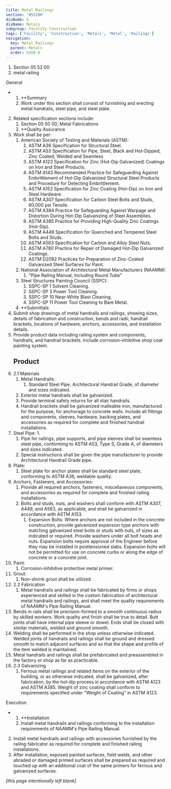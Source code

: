 ```yaml
---
title: Metal Railings
section: '055200'
divNumb: 5
divName: Metals
subgroup: Facility Construction
tags: ['Facility', 'Construction', 'Metals', 'Metal', 'Railings']
navigation:
  key: Metal Railings
  parent: Metals
  order: 5200.0
---
```


   1. Section 05 52 00
   1. metal railing

General

* 
	1. **Summary
   1. Work under this section shall consist of furnishing and erecting metal handrails, steel pipe, and steel plate. 
2. Related specification sections include:
	1. Section 05 50 00, Metal Fabrications
	2. **Quality Assurance
3. Work shall be per:
	1. American Society of Testing and Materials (ASTM):
		1. ASTM A36 Specification for Structural Steel.
		2. ASTM A53 Specification for Pipe, Steel, Black and Hot-Dipped, Zinc Coated, Welded and Seamless
		3. ASTM A123 Specification for Zinc (Hot-Dip Galvanized) Coatings on Iron and Steel Products.
		4. ASTM A143 Recommended Practice for Safeguarding Against Embrittlement of Hot-Dip Galvanized Structural Steel Products and Procedure for Detecting Embrittlement.
		5. ASTM A153 Specification for Zinc Coating (Hot-Dip) on Iron and Steel Hardware.
		6. ASTM A307 Specification for Carbon Steel Bolts and Studs, 60,000 psi Tensile.
		7. ASTM A384 Practice for Safeguarding Against Warpage and Distortion During Hot-Dip Galvanizing of Steel Assemblies.
		8. ASTM A385 Practice for Providing High-Quality Zinc Coatings (Hot-Dip).
		9. ASTM A449 Specification for Quenched and Tempered Steel Bolts and Studs.
		10. ASTM A563 Specification for Carbon and Alloy Steel Nuts.
		11. ASTM A780 Practice for Repair of Damaged Hot-Dip Galvanized Coatings.
		12. ASTM D2092 Practices for Preparation of Zinc-Coated Galvanized Steel Surfaces for Paint.
	2. National Association of Architectural Metal Manufacturers (NAAMM):
		1. "Pipe Railing Manual, Including Round Tube"
	3. Steel Structures Painting Council (SSPC):
		1. SSPC-SP 1 Solvent Cleaning.
		2. SSPC-SP 3 Power Tool Cleaning.
		3. SSPC-SP 10 Near-White Blast Cleaning.
		4. SSPC-SP 11 Power Tool Cleaning to Bare Metal.
	4. **Submittals
4. Submit shop drawings of metal handrails and railings, showing sizes, details of fabrication and construction, bends and radii, handrail brackets, locations of hardware, anchors, accessories, and installation details.
5. Provide product data including railing system and components, handrails, and handrail brackets. Include corrosion-inhibitive shop coat painting system. 
   ## Product
1. 2.1 Materials
   1. Metal Handrails:
      1. Standard Steel Pipe, Architectural Handrail Grade, of diameter and sizes indicated.
	1. Exterior metal handrails shall be galvanized. 
	2. Provide terminal safety returns for all stair handrails. 
	3. Handrail brackets shall be galvanized malleable iron, manufactured for the purpose, for anchorage to concrete walls. Include all fittings and components, sleeves, hardware, backing plates, and accessories as required for complete and finished handrail installations.
2. Steel Pipe:
      1. 
	1. Pipe for railings, pipe supports, and pipe sleeves shall be seamless steel pipe, conforming to ASTM A53, Type S, Grade A, of diameters and sizes indicated. 
	2. Special instructions shall be given the pipe manufacturer to provide Architectural Handrail Grade pipe.
3. Plate:
      1. Steel plate for anchor plates shall be standard steel plate, conforming to ASTM A36, weldable quality.
4. Anchors, Fasteners, and Accessories:
      1. Provide all required anchors, fasteners, miscellaneous components, and accessories as required for complete and finished railing installations. 
	1. Bolts and studs, nuts, and washers shall conform with ASTM A307, A449, and A563, as applicable, and shall be galvanized in accordance with ASTM A153.
		1. Expansion Bolts: Where anchors are not included in the concrete construction, provide galvanized expansion type anchors with matching galvanized steel bolts or studs with nuts, of sizes as indicated or required. Provide washers under all bolt heads and nuts. Expansion bolts require approval of the Engineer before they may be installed in posttensioned slabs. Expansion bolts will not be permitted for use on concrete curbs or along the edge of concrete or a concrete joint.
5. Paint:
      1. Corrosion-inhibitive protective metal primer.
6. Grout:
      1. Non-shrink grout shall be utilized. 
1. 2.2 Fabrication
   1. Metal handrails and railings shall be fabricated by firms or shops experienced and skilled in the custom fabrication of architectural metal handrails and railings, and shall meet the quality requirements of NAAMM's Pipe Railing Manual.
2. Bends in rails shall be precision-formed to a smooth continuous radius by skilled workers. Work quality and finish shall be true to detail. Butt joints shall have internal pipe sleeve or dowel. Ends shall be closed with similar materials, welded and ground smooth.
3. Welding shall be performed in the shop unless otherwise indicated. Welded joints of handrails and railings shall be ground and dressed smooth to match adjacent surfaces and so that the shape and profile of the item welded is maintained.
4. Metal handrails and railings shall be prefabricated and preassembled in the factory or shop as far as practicable.
1. 2.3 Galvanizing
   1. Ferrous metal railings and related items on the exterior of the building, or as otherwise indicated, shall be galvanized, after fabrication, by the hot-dip process in accordance with ASTM A123 and ASTM A385. Weight of zinc coating shall conform to requirements specified under "Weight of Coating" in ASTM A123.

Execution

* 
	1. **Installation
   1. Install metal handrails and railings conforming to the installation requirements of NAAMM's Pipe Railing Manual.
2. Install metal handrails and railings with accessories furnished by the railing fabricator as required for complete and finished railing installations.
3. After installation, exposed painted surfaces, field welds, and other abraded or damaged primed surfaces shall be prepared as required and touched up with an additional coat of the same primers for ferrous and galvanized surfaces.

*[this page intentionally left blank]*


